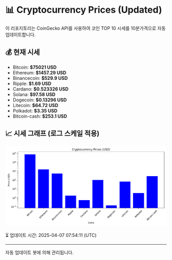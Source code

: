 
# 📊 Cryptocurrency Prices (Updated)

이 리포지토리는 CoinGecko API를 사용하여 코인 TOP 10 시세를 10분가격으로 자동 업데이트합니다.

## 💰 현재 시세
- Bitcoin: **$75021 USD**
- Ethereum: **$1457.29 USD**
- Binancecoin: **$529.9 USD**
- Ripple: **$1.69 USD**
- Cardano: **$0.523326 USD**
- Solana: **$97.58 USD**
- Dogecoin: **$0.13296 USD**
- Litecoin: **$64.72 USD**
- Polkadot: **$3.35 USD**
- Bitcoin-cash: **$253.1 USD**

## 📈 시세 그래프 (로그 스케일 적용)
![Crypto Prices](crypto_prices.png)

⏳ 업데이트 시간: 2025-04-07 07:54:11 (UTC)

---
자동 업데이트 봇에 의해 관리됩니다.
